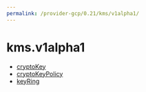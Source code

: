 ```yaml
---
permalink: /provider-gcp/0.21/kms/v1alpha1/
---
```


# kms.v1alpha1



* [cryptoKey](cryptoKey.md)
* [cryptoKeyPolicy](cryptoKeyPolicy.md)
* [keyRing](keyRing.md)